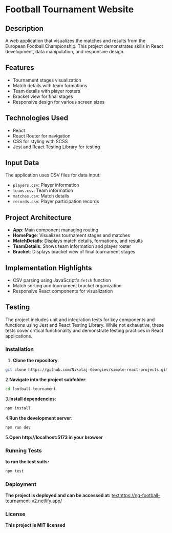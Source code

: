 # Football Tournament Website

## Description

A web application that visualizes the matches and results from the European Football Championship. This project demonstrates skills in React development, data manipulation, and responsive design.

## Features

- Tournament stages visualization
- Match details with team formations
- Team details with player rosters
- Bracket view for final stages
- Responsive design for various screen sizes

## Technologies Used

- React
- React Router for navigation
- CSS for styling with SCSS
- Jest and React Testing Library for testing

## Input Data

The application uses CSV files for data input:

- `players.csv`: Player information
- `teams.csv`: Team information
- `matches.csv`: Match details
- `records.csv`: Player participation records

## Project Architecture

- **App**: Main component managing routing
- **HomePage**: Visualizes tournament stages and matches
- **MatchDetails**: Displays match details, formations, and results
- **TeamDetails**: Shows team information and player roster
- **Bracket**: Displays bracket view of final tournament stages

## Implementation Highlights

- CSV parsing using JavaScript's `fetch` function
- Match sorting and tournament bracket organization
- Responsive React components for visualization

## Testing

The project includes unit and integration tests for key components and functions using Jest and React Testing Library. While not exhaustive, these tests cover critical functionality and demonstrate testing practices in React applications.

### Installation

1. **Clone the repository**:

```bash
git clone https://github.com/Nikolaj-Georgiev/simple-react-projects.git
```

2.**Navigate into the project subfolder**:

```bash
cd football-tournament
```

3.**Install dependencies**:

```bash
npm install
```

4.**Run the development server**:

```bash
npm run dev
```

5.**Open http://localhost:5173 in your browser**

### Running Tests

**to run the test suits:**

```bash
npm test
```

### Deployment

**The project is deployed and can be accessed at:**
[text](https://ng-football-tournament-v2.netlify.app/)https://ng-football-tournament-v2.netlify.app/

### License

**This project is MIT licensed**
